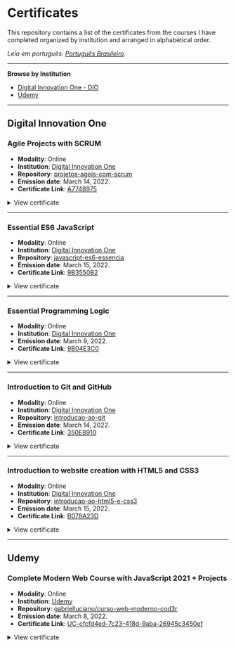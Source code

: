 # Certificates

This repository contains a list of the certificates from the courses I have completed organized by institution and arranged in alphabetical order.

_Leia em português: [Português Brasileiro](README.md)._

<hr>

**Browse by Institution**

- [Digital Innovation One - DIO](#digital-innovation-one)
- [Udemy](#udemy)

<hr>

## Digital Innovation One

### Agile Projects with SCRUM

- **Modality**: Online
- **Institution**: [Digital Innovation One](https://www.dio.me/)
- **Repository**: [projetos-ageis-com-scrum](https://github.com/gabrielluciano/cursos-dio/tree/main/cursos/projetos-ageis-com-scrum)
- **Emission date**: March 14, 2022.
- **Certificate Link**: [A7748975](https://www.dio.me/certificate/A7748975)

<details>
<summary>View certificate</summary>

<img width="100%" src="./src/img/A7748975.jpg" alt="Agile Projects with SCRUM Course Certificate">
</details>

<hr>

### Essential ES6 JavaScript

- **Modality**: Online
- **Institution**: [Digital Innovation One](https://www.dio.me/)
- **Repository**: [javascript-es6-essencia](https://github.com/gabrielluciano/cursos-dio/tree/main/cursos/javascript-es6-essencial)
- **Emission date**: March 15, 2022.
- **Certificate Link**: [9B3550B2](https://www.dio.me/certificate/9B3550B2)

<details>
<summary>View certificate</summary>

<img width="100%" src="./src/img/9B3550B2.jpg" alt="Essential ES6 JavaScript Course Certificate">
</details>

<hr>

### Essential Programming Logic

- **Modality**: Online
- **Institution**: [Digital Innovation One](https://www.dio.me/)
- **Emission date**: March 9, 2022.
- **Certificate Link**: [9B04E3C0](https://www.dio.me/certificate/9B04E3C0)

<details>
<summary>View certificate</summary>

<img width="100%" src="./src/img/9B04E3C0.jpg" alt="Essential Programming Logic Course Certificate">
</details>

<hr>

### Introduction to Git and GitHub

- **Modality**: Online
- **Institution**: [Digital Innovation One](https://www.dio.me/)
- **Repository**: [introducao-ao-git](https://github.com/gabrielluciano/cursos-dio/tree/main/cursos/introducao-ao-git)
- **Emission date**: March 14, 2022.
- **Certificate Link**: [350E8910](https://www.dio.me/certificate/350E8910)

<details>
<summary>View certificate</summary>

<img width="100%" src="./src/img/350E8910.jpg" alt="Introduction to Git and GitHub Course Certificate">
</details>

<hr>

### Introduction to website creation with HTML5 and CSS3

- **Modality**: Online
- **Institution**: [Digital Innovation One](https://www.dio.me/)
- **Repository**: [introducao-ao-html5-e-css3](https://github.com/gabrielluciano/cursos-dio/tree/main/cursos/introducao-ao-html5-e-css3)
- **Emission date**: March 15, 2022.
- **Certificate Link**: [B078A23D](https://www.dio.me/certificate/B078A23D)

<details>
<summary>View certificate</summary>

<img width="100%" src="./src/img/B078A23D.jpg" alt="Introduction to website creation with HTML5 and CSS3 Course Certificate">
</details>

<hr>

## Udemy

### Complete Modern Web Course with JavaScript 2021 + Projects

- **Modality**: Online
- **Institution**: [Udemy](https://www.udemy.com/course/curso-web)
- **Repository**: [gabrielluciano/curso-web-moderno-cod3r](https://github.com/gabrielluciano/curso-web-moderno-cod3r)
- **Emission date**: March 8, 2022.
- **Certificate Link**: [UC-cfcfd4ed-7c23-418d-9aba-26945c3450ef](https://www.udemy.com/certificate/UC-cfcfd4ed-7c23-418d-9aba-26945c3450ef/)

<details>
<summary>View certificate</summary>

<img width="100%" src="./src/img/UC-cfcfd4ed-7c23-418d-9aba-26945c3450ef.jpg" alt="Modern Web Course Certificate">
</details>
